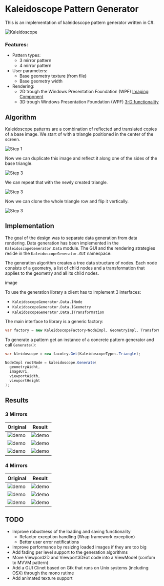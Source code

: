 # Kaleidoscope Pattern Generator

This is an implementation of kaleidoscope pattern generator written in C#.

![Kaleidoscope](https://raw.githubusercontent.com/timonbaetz/KaleidoscopeGenerator/master/data/kaleidoscope.jpg)

### Features:

 * Pattern types:
   * 3 mirror pattern
   * 4 mirror pattern
 * User parameters:
   * Base geometry texture (from file)
   * Base geometry width
 * Rendering:
   * 2D trough the Windows Presentation Foundation (WPF) [Imaging Component](http://msdn.microsoft.com/en-us/library/ms748873(v=vs.110).aspx)
   * 3D trough Windows Presentation Foundation (WPF) [3-D functionality]( http://msdn.microsoft.com/en-us/library/ms747437(v=vs.110).aspx)


## Algorithm

Kaleidoscope patterns are a combination of reflected and translated copies of a base image. We start of with a triangle positioned in the center of the screen.

![Step 1](https://rawgit.com/timonbaetz/KaleidoscopeGenerator/master/data/alg0.svg)

Now we can duplicate this image and reflect it along one of the sides of the base triangle.

![Step 3](https://rawgit.com/timonbaetz/KaleidoscopeGenerator/master/data/alg1.svg)

We can repeat that with the newly created triangle.

![Step 3](https://rawgit.com/timonbaetz/KaleidoscopeGenerator/master/data/alg2.svg)

Now we can clone the whole triangle row and flip it vertically.

![Step 3](https://rawgit.com/timonbaetz/KaleidoscopeGenerator/master/data/alg3.svg)

## Implementation

The goal of the design was to separate data generation from data rendering.
Data generation has been implemented in the `KaleidoscopeGenerator.Data` module.
The GUI and the rendering strategies reside in the `KaleidoscopeGenerator.GUI` namespace.

The generation algorithm creates a tree data structure of nodes.
Each node consists of a geometry, a list of child nodes and a transformation that applies to the geometry and all its child nodes.

image

To use the generation library a client has to implement 3 interfaces:

* `KaleidoscopeGenerator.Data.ÌNode`
* `KaleidoscopeGenerator.Data.ÌGeometry`
* `KaleidoscopeGenerator.Data.ÌTransformation`

The main interface to library is a generic factory:

```c#
var factory = new KaleidoscopeFactory<NodeImpl, GeometryImpl, TransformationImpl>();
```

To generate a pattern get an instance of a concrete pattern generator and call `Generate()`:

```c#
var kleidoscope = new facotry.Get(KaleidoscopeTypes.Triangle);

NodeImpl rootNode = kaleidoscope.Generate(
  geometryWidht,
  imageUri,
  viewportWidth,
  viewportHeight
);
```

## Results

### 3 Mirrors

Original | Result
------------ | -------------
![demo](https://raw.githubusercontent.com/timonbaetz/KaleidoscopeGenerator/master/data/demo/original/0.jpg) | ![demo](https://raw.githubusercontent.com/timonbaetz/KaleidoscopeGenerator/master/data/demo/generated/0.png)
![demo](https://raw.githubusercontent.com/timonbaetz/KaleidoscopeGenerator/master/data/demo/original/1.jpg) | ![demo](https://raw.githubusercontent.com/timonbaetz/KaleidoscopeGenerator/master/data/demo/generated/1.png)
![demo](https://raw.githubusercontent.com/timonbaetz/KaleidoscopeGenerator/master/data/demo/original/2.jpg) | ![demo](https://raw.githubusercontent.com/timonbaetz/KaleidoscopeGenerator/master/data/demo/generated/2.png)

### 4 Mirrors

Original | Result
------------ | -------------
![demo](https://raw.githubusercontent.com/timonbaetz/KaleidoscopeGenerator/master/data/demo/original/3.jpg) | ![demo](https://raw.githubusercontent.com/timonbaetz/KaleidoscopeGenerator/master/data/demo/generated/3.png)
![demo](https://raw.githubusercontent.com/timonbaetz/KaleidoscopeGenerator/master/data/demo/original/4.jpg) | ![demo](https://raw.githubusercontent.com/timonbaetz/KaleidoscopeGenerator/master/data/demo/generated/4.png)
![demo](https://raw.githubusercontent.com/timonbaetz/KaleidoscopeGenerator/master/data/demo/original/5.jpg) | ![demo](https://raw.githubusercontent.com/timonbaetz/KaleidoscopeGenerator/master/data/demo/generated/5.png)

## TODO

* Improve robustness of the loading and saving functionality
  * Refactor exception handling (Wrap framework exception)
  * Better user error notifications
* Improve performance by resizing loaded images if they are too big
* Add fading per level support to the generation algorithms
* Move Viewpord2D and Viewport3DExt code into a ViewModel (confom to MVVM pattern)
* Add a GUI Clinet based on Gtk that runs on Unix systems (including OSX) through the mono rutime
* Add animated texture support
